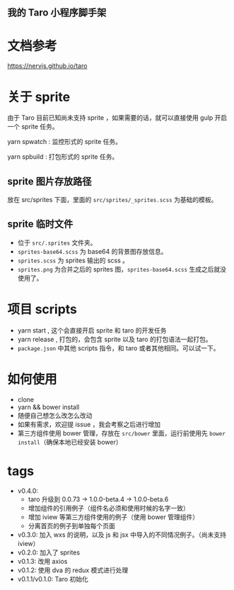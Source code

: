 我的 Taro 小程序脚手架
---

# 文档参考
https://nervjs.github.io/taro

# 关于 sprite
由于 Taro 目前已知尚未支持 sprite ，如果需要的话，就可以直接使用 gulp 开启一个 sprite 任务。

yarn spwatch : 监控形式的 sprite 任务。

yarn spbuild : 打包形式的 sprite 任务。

## sprite 图片存放路径
放在 src/sprites 下面，里面的 `src/sprites/_sprites.scss` 为基础的模板。

## sprite 临时文件

- 位于 `src/.sprites` 文件夹。
- `sprites-base64.scss` 为 base64 的背景图存放信息。
- `sprites.scss` 为 sprites 输出的 scss 。
- `sprites.png` 为合并之后的 sprites 图，`sprites-base64.scss` 生成之后就没使用了。

# 项目 scripts

- yarn start , 这个会直接开启 sprite 和 taro 的开发任务
- yarn release , 打包的，会包含 sprite 以及 taro 的打包语法一起打包。
- `package.json` 中其他 scripts 指令，和 taro 或者其他相同。可以试一下。

# 如何使用

- clone
- yarn && bower install
- 随便自己想怎么改怎么改动
- 如果有需求，欢迎提 issue ，我会考察之后进行增加
- 第三方组件使用 bower 管理，存放在 `src/bower` 里面，运行前使用先 `bower install`（确保本地已经安装 bower）

# tags

- v0.4.0:
  - taro 升级到 0.0.73 -> 1.0.0-beta.4 -> 1.0.0-beta.6
  - 增加组件的引用例子（组件名必须和使用时候的名字一致）
  - 增加 iview 等第三方组件使用的例子（使用 bower 管理组件）
  - 分离首页的例子到单独每个页面
- v0.3.0: 加入 wxs 的说明，以及 js 和 jsx 中导入的不同情况例子。（尚未支持 iview）
- v0.2.0: 加入了 sprites
- v0.1.3: 改用 axios
- v0.1.2: 使用 dva 的 redux 模式进行处理
- v0.1.1/v0.1.0: Taro 初始化
